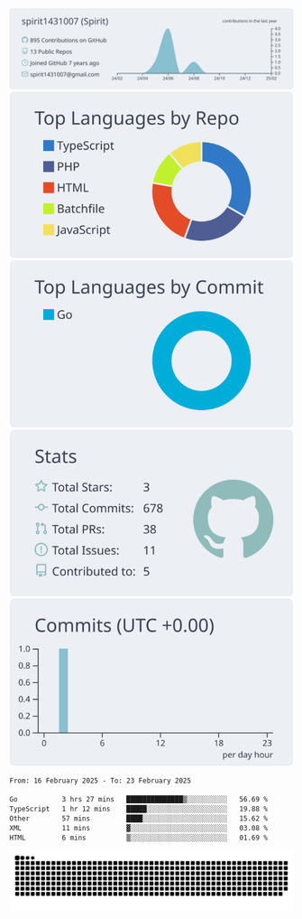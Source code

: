 [![](https://raw.githubusercontent.com/spirit1431007/spirit1431007/master/profile-summary-card-output/nord_bright/0-profile-details.svg)](https://git.io/spiritx)
[![](https://raw.githubusercontent.com/spirit1431007/spirit1431007/master/profile-summary-card-output/nord_bright/1-repos-per-language.svg)](https://git.io/spiritx) [![](https://raw.githubusercontent.com/spirit1431007/spirit1431007/master/profile-summary-card-output/nord_bright/2-most-commit-language.svg)](https://git.io/spiritx)
[![](https://raw.githubusercontent.com/spirit1431007/spirit1431007/master/profile-summary-card-output/nord_bright/3-stats.svg)](https://git.io/spiritx) [![](https://raw.githubusercontent.com/spirit1431007/spirit1431007/master/profile-summary-card-output/nord_bright/4-productive-time.svg)](https://git.io/spiritx)

<!--START_SECTION:waka-->

```txt
From: 16 February 2025 - To: 23 February 2025

Go           3 hrs 27 mins   ██████████████▒░░░░░░░░░░   56.69 %
TypeScript   1 hr 12 mins    █████░░░░░░░░░░░░░░░░░░░░   19.88 %
Other        57 mins         ████░░░░░░░░░░░░░░░░░░░░░   15.62 %
XML          11 mins         ▓░░░░░░░░░░░░░░░░░░░░░░░░   03.08 %
HTML         6 mins          ▒░░░░░░░░░░░░░░░░░░░░░░░░   01.69 %
```

<!--END_SECTION:waka-->

![contribution](https://github.com/spirit1431007/spirit1431007/blob/output/github-contribution-grid-snake.svg)
